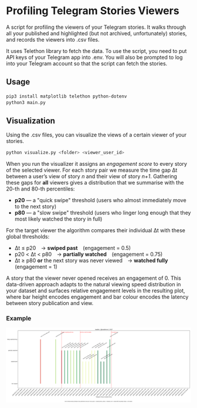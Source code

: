 # Profiling Telegram Stories Viewers

A script for profiling the viewers of your Telegram stories. It walks through all your published and highlighted (but not archived, unfortunately) stories, and records the viewers into .csv files.

It uses Telethon library to fetch the data. To use the script, you need to put API keys of your Telegram app into .env. You will also be prompted to log into your Telegram account so that the script can fetch the stories.

## Usage

```bash
pip3 install matplotlib telethon python-dotenv
python3 main.py
```

## Visualization

Using the .csv files, you can visualize the views of a certain viewer of your stories.

```bash
python visualize.py <folder> <viewer_user_id>
```

When you run the visualizer it assigns an *engagement score* to every story of the selected viewer.  For each story pair we measure the time gap Δt between a user’s view of story *n* and their view of story *n+1*.  Gathering these gaps for **all** viewers gives a distribution that we summarise with the 20-th and 80-th percentiles:

* **p20** — a "quick swipe" threshold (users who almost immediately move to the next story)
* **p80** — a "slow swipe" threshold (users who linger long enough that they most likely watched the story in full)

For the target viewer the algorithm compares their individual Δt with these global thresholds:

* Δt ≤ p20 → **swiped past** (engagement = 0.5)
* p20 < Δt < p80 → **partially watched** (engagement = 0.75)
* Δt ≥ p80 **or** the next story was never viewed → **watched fully** (engagement = 1)

A story that the viewer never opened receives an engagement of 0.  This data-driven approach adapts to the natural viewing speed distribution in your dataset and surfaces relative engagement levels in the resulting plot, where bar height encodes engagement and bar colour encodes the latency between story publication and view.

### Example

![](./static/example.png)